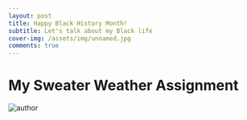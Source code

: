 ```yaml
---
layout: post
title: Happy Black History Month!
subtitle: Let's talk about my Black life
cover-img: /assets/img/unnamed.jpg
comments: true
---
```

# My Sweater Weather Assignment 
![author](https://asawadogo98.github.io/assets/img/unnamed.png)
